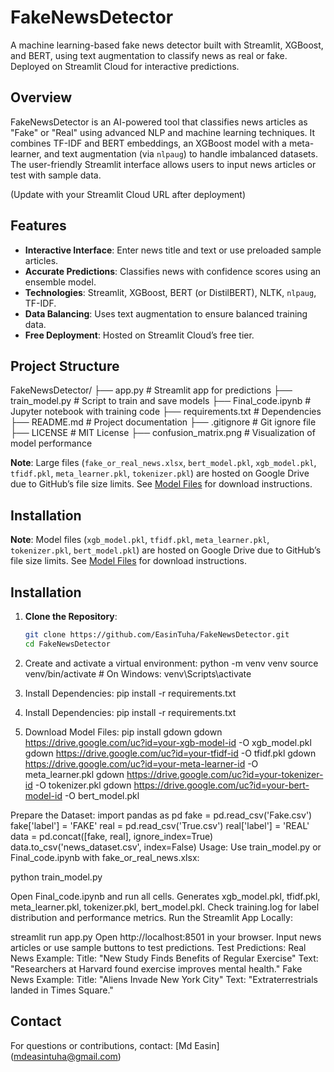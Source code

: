 # FakeNewsDetector

A machine learning-based fake news detector built with Streamlit, XGBoost, and BERT, using text augmentation to classify news as real or fake. Deployed on Streamlit Cloud for interactive predictions.

## Overview
FakeNewsDetector is an AI-powered tool that classifies news articles as "Fake" or "Real" using advanced NLP and machine learning techniques. It combines TF-IDF and BERT embeddings, an XGBoost model with a meta-learner, and text augmentation (via `nlpaug`) to handle imbalanced datasets. The user-friendly Streamlit interface allows users to input news articles or test with sample data.

**[]()** (Update with your Streamlit Cloud URL after deployment)

## Features
- **Interactive Interface**: Enter news title and text or use preloaded sample articles.
- **Accurate Predictions**: Classifies news with confidence scores using an ensemble model.
- **Technologies**: Streamlit, XGBoost, BERT (or DistilBERT), NLTK, `nlpaug`, TF-IDF.
- **Data Balancing**: Uses text augmentation to ensure balanced training data.
- **Free Deployment**: Hosted on Streamlit Cloud’s free tier.

## Project Structure
FakeNewsDetector/
├── app.py                    # Streamlit app for predictions
├── train_model.py            # Script to train and save models
├── Final_code.ipynb          # Jupyter notebook with training code
├── requirements.txt          # Dependencies
├── README.md                # Project documentation
├── .gitignore               # Git ignore file
├── LICENSE                  # MIT License
├── confusion_matrix.png      # Visualization of model performance


**Note**: Large files (`fake_or_real_news.xlsx`, `bert_model.pkl`, `xgb_model.pkl`, `tfidf.pkl`, `meta_learner.pkl`, `tokenizer.pkl`) are hosted on Google Drive due to GitHub’s file size limits. See [Model Files](#model-files) for download instructions.

## Installation

**Note**: Model files (`xgb_model.pkl`, `tfidf.pkl`, `meta_learner.pkl`, `tokenizer.pkl`, `bert_model.pkl`) are hosted on Google Drive due to GitHub’s file size limits. See [Model Files](#model-files) for download instructions.

## Installation
1. **Clone the Repository**:
   ```bash
   git clone https://github.com/EasinTuha/FakeNewsDetector.git
   cd FakeNewsDetector

2. Create and activate a virtual environment:
   python -m venv venv
   source venv/bin/activate  # On Windows: venv\Scripts\activate
3. Install Dependencies:
   pip install -r requirements.txt

4. Install Dependencies:
    pip install -r requirements.txt

5. Download Model Files:
    pip install gdown
    gdown https://drive.google.com/uc?id=your-xgb-model-id -O xgb_model.pkl
    gdown https://drive.google.com/uc?id=your-tfidf-id -O tfidf.pkl
    gdown https://drive.google.com/uc?id=your-meta-learner-id -O meta_learner.pkl
    gdown https://drive.google.com/uc?id=your-tokenizer-id -O tokenizer.pkl
    gdown https://drive.google.com/uc?id=your-bert-model-id -O bert_model.pkl

Prepare the Dataset:
    import pandas as pd
    fake = pd.read_csv('Fake.csv')
    fake['label'] = 'FAKE'
    real = pd.read_csv('True.csv')
    real['label'] = 'REAL'
    data = pd.concat([fake, real], ignore_index=True)
    data.to_csv('news_dataset.csv', index=False)
Usage:
    Use train_model.py or Final_code.ipynb with fake_or_real_news.xlsx:

python train_model.py

Open Final_code.ipynb and run all cells.
Generates xgb_model.pkl, tfidf.pkl, meta_learner.pkl, tokenizer.pkl, bert_model.pkl.
Check training.log for label distribution and performance metrics.
Run the Streamlit App Locally:

streamlit run app.py
Open http://localhost:8501 in your browser.
Input news articles or use sample buttons to test predictions.
Test Predictions:
Real News Example:
Title: "New Study Finds Benefits of Regular Exercise"
Text: "Researchers at Harvard found exercise improves mental health."
Fake News Example:
Title: "Aliens Invade New York City"
Text: "Extraterrestrials landed in Times Square."

## Contact
For questions or contributions, contact: [Md Easin] (mdeasintuha@gmail.com)